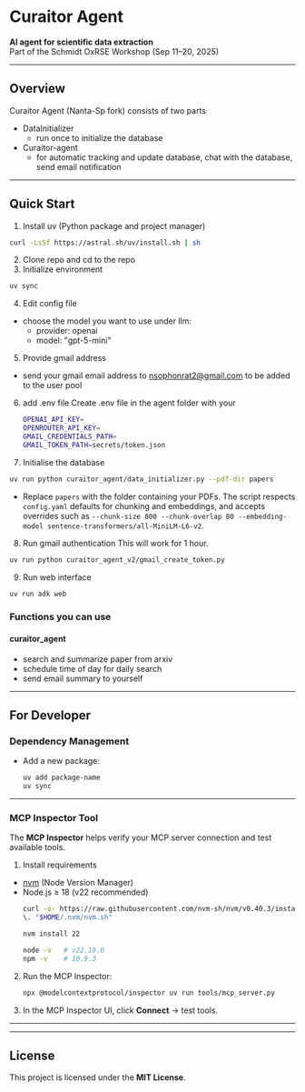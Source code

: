 # Curaitor Agent  
**AI agent for scientific data extraction**  
Part of the Schmidt OxRSE Workshop (Sep 11–20, 2025)  

---

## Overview  
Curaitor Agent (Nanta-Sp fork) consists of two parts
- DataInitializer
  -  run once to initialize the database
- Curaitor-agent
  - for automatic tracking and update database, chat with the database, send email notification

---

## Quick Start  
1) Install uv (Python package and project manager)
```bash
curl -LsSf https://astral.sh/uv/install.sh | sh
```
2) Clone repo and cd to the repo
3) Initialize environment
```bash
uv sync
```
4) Edit config file
  - choose the model you want to use under llm:
    - provider: openai
    - model: "gpt-5-mini"

5) Provide gmail address
  - send your gmail email address to nsophonrat2@gmail.com to be added to the user pool

6) add .env file
    Create .env file in the agent folder with your 
    ```bash
    OPENAI_API_KEY=
    OPENROUTER_API_KEY=
    GMAIL_CREDENTIALS_PATH=
    GMAIL_TOKEN_PATH=secrets/token.json
    ```
7) Initialise the database
```bash
uv run python curaitor_agent/data_initializer.py --pdf-dir papers
```
  - Replace `papers` with the folder containing your PDFs. The script respects
    `config.yaml` defaults for chunking and embeddings, and accepts overrides
    such as `--chunk-size 800 --chunk-overlap 80 --embedding-model sentence-transformers/all-MiniLM-L6-v2`.

8) Run gmail authentication
This will work for 1 hour.
```bash
uv run python curaitor_agent_v2/gmail_create_token.py
```

9) Run web interface
```bash
uv run adk web
```

### Functions you can use
#### curaitor_agent
- search and summarize paper from arxiv
- schedule time of day for daily search
- send email summary to yourself

---

## For Developer
### Dependency Management  
- Add a new package:  
  ```bash
  uv add package-name
  uv sync
  ```


---

### MCP Inspector Tool  

The **MCP Inspector** helps verify your MCP server connection and test available tools.  

1) Install requirements  
- [nvm](https://github.com/nvm-sh/nvm) (Node Version Manager)  
- Node.js ≥ 18 (v22 recommended)
   ```bash
   curl -o- https://raw.githubusercontent.com/nvm-sh/nvm/v0.40.3/install.sh | bash
   \. "$HOME/.nvm/nvm.sh"

   nvm install 22

   node -v   # v22.19.0
   npm -v    # 10.9.3
   ```

2) Run the MCP Inspector:  
   ```bash
   npx @modelcontextprotocol/inspector uv run tools/mcp_server.py
   ```

3) In the MCP Inspector UI, click **Connect** → test tools.

---


---

## License  
This project is licensed under the **MIT License**.  
